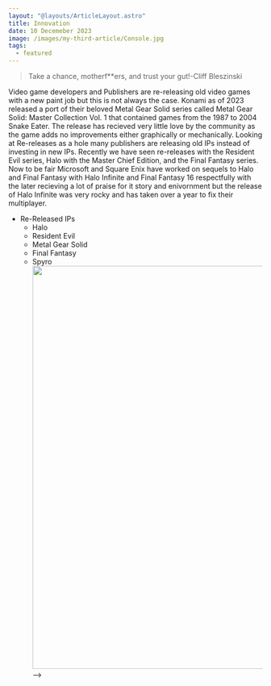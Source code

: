 ```yaml
---
layout: "@layouts/ArticleLayout.astro"
title: Innovation 
date: 10 Decemeber 2023
image: /images/my-third-article/Console.jpg
tags:
  - featured
---
```


>Take a chance, motherf**ers, and trust your gut!-Cliff Bleszinski 

Video game developers and Publishers are re-releasing old video games with a new paint job but this is not always the case. Konami as of 2023 released a port of their beloved Metal Gear Solid series called Metal Gear Solid: Master Collection Vol. 1 that contained games from the 1987 to 2004 Snake Eater. The release has recieved very little love by the community as the game adds no improvements either graphically or mechanically. Looking at Re-releases as a hole many publishers are releasing old IPs instead of investing in new IPs. Recently we have seen re-releases with the Resident Evil series, Halo with the Master Chief Edition, and the Final Fantasy series. Now to be fair Microsoft and Square Enix have worked on sequels to Halo and Final Fantasy with Halo Infinite and Final Fantasy 16 respectfully with the later recieving a lot of praise for it story and enivornment but the release of Halo Infinite was very rocky and has taken over a year to fix their multiplayer.   

* Re-Released IPs
    * Halo
    * Resident Evil
    * Metal Gear Solid
    * Final Fantasy
    * Spyro
<img width="800" src="https://media3.giphy.com/media/ARb77MvJVd7Uc/giphy.gif?cid=ecf05e47auqe9ywysacx0igvzk1wep2fx63xlqydgh47nnrz&ep=v1_gifs_search&rid=giphy.gif&ct=g">-->